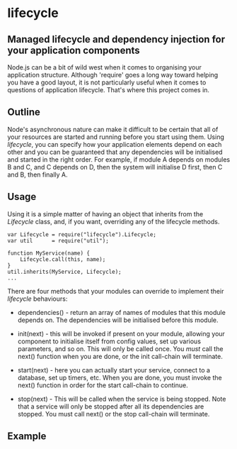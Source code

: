 # lifecycle

## Managed lifecycle and dependency injection for your application components

Node.js can be a bit of wild west when it comes to organising your
application structure.  Although 'require' goes a long way toward
helping you have a good layout, it is not particularly useful when
it comes to questions of application lifecycle.  That's where this
project comes in.

## Outline

Node's asynchronous nature can make it difficult to be certain that
all of your resources are started and running before you start
using them.  Using _lifecycle_, you can specify how your 
application elements depend on each other and you can be guaranteed that
any dependencies will be initialised and started in the right
order.  For example, if module A depends on modules B and C, and
C depends on D, then the system will initialise D first, then C
and B, then finally A.

## Usage

Using it is a simple matter of having an object that inherits
from the *Lifecycle* class, and, if you want, overriding any of the
lifecycle methods.

    var Lifecycle = require("lifecycle").Lifecycle;
    var util      = require("util");

    function MyService(name) {
        Lifecycle.call(this, name);
    }
    util.inherits(MyService, Lifecycle);
    ...

There are four methods that your modules can override to implement
their _lifecycle_ behaviours:

* dependencies() - return an array of names of modules that this module
depends on.  The dependencies will be initialised before this module.

* init(next) - this will be invoked if present on your module, allowing
your component to initialise itself from config values, set up various
parameters, and so on.  This will only be called once.  You *must* call
the next() function when you are done, or the init call-chain will terminate.

* start(next) - here you can actually start your service, connect to a
database, set up timers, etc.  When you are done, you must invoke the
next() function in order for the start call-chain to continue.

* stop(next) - This will be called when the service is being stopped. Note
that a service will only be stopped after all its dependencies are stopped.
You must call next() or the stop call-chain will terminate.

## Example


